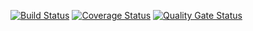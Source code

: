 [![Build Status](https://travis-ci.com/genia10/task2.svg?branch=master)](https://travis-ci.com/genia10/task2)
[![Coverage Status](https://coveralls.io/repos/github/genia10/task2/badge.svg?branch=master)](https://coveralls.io/github/genia10/task2?branch=master)
[![Quality Gate Status](https://sonarcloud.io/api/project_badges/measure?project=genia10_task2&metric=alert_status)](https://sonarcloud.io/dashboard?id=genia10_task2)

